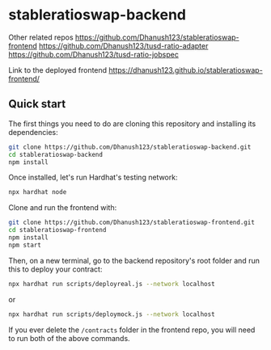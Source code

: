 # stableratioswap-backend

Other related repos https://github.com/Dhanush123/stableratioswap-frontend https://github.com/Dhanush123/tusd-ratio-adapter https://github.com/Dhanush123/tusd-ratio-jobspec

Link to the deployed frontend https://dhanush123.github.io/stableratioswap-frontend/

## Quick start

The first things you need to do are cloning this repository and installing its
dependencies:

```sh
git clone https://github.com/Dhanush123/stableratioswap-backend.git
cd stableratioswap-backend
npm install
```

Once installed, let's run Hardhat's testing network:

```sh
npx hardhat node
```

Clone and run the frontend with:

```sh
git clone https://github.com/Dhanush123/stableratioswap-frontend.git
cd stableratioswap-frontend
npm install
npm start
```

Then, on a new terminal, go to the backend repository's root folder and run this to
deploy your contract:

```sh
npx hardhat run scripts/deployreal.js --network localhost
```
or
```sh
npx hardhat run scripts/deploymock.js --network localhost
```
If you ever delete the ```/contracts``` folder in the frontend repo, you will need to run both of the above commands.